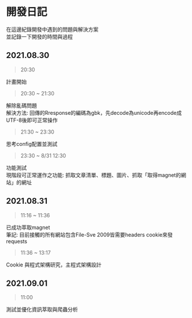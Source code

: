 # 開發日記

在這邊紀錄開發中遇到的問題與解決方案<br>
並記錄一下開發的時間與過程

## 2021.08.30

> 20:30

計畫開始

> 20:30 ~ 21:30

解除亂碼問題<br>
解決方法: 回傳的Rresponse的編碼為gbk，先decode為unicode再encode成UTF-8後即可正常操作

> 21:30 ~ 23:30

思考config配置並測試

> 23:30 ~ 8/31 12:30

功能測試<br>
現階段可正常運作之功能: 抓取文章清單、標題、圖片、抓取「取得magnet的網站」的網址

## 2021.08.31

> 11:16 ~ 11:36

已成功萃取magnet<br>
筆記: 目前接觸的所有網站包含File-Sve 2009皆需要headers cookie來發requests

>  11:36 ~ 13:17

Cookie 與程式架構研究，主程式架構設計

## 2021.09.01

> 11:00

測試並優化資訊萃取與爬蟲分析
